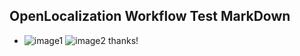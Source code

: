 ## OpenLocalization Workflow Test MarkDown
* ![image1](.\742e8f4b-036a-428e-8b8f-5bac0e26ade3.PNG)   ![image2](.\ce3f7e35-b012-4218-a29f-754d19f7e87d.png) 
thanks!